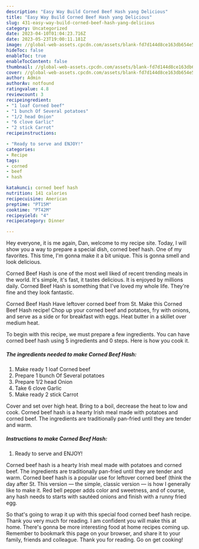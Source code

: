 ```yaml
---
description: "Easy Way Build Corned Beef Hash yang Delicious"
title: "Easy Way Build Corned Beef Hash yang Delicious"
slug: 431-easy-way-build-corned-beef-hash-yang-delicious
category: Uncategorized
date: 2023-04-10T01:04:23.716Z
date: 2023-05-23T19:00:11.181Z
image: //global-web-assets.cpcdn.com/assets/blank-fd7d144d8ce163db654e5a02c40b08a2775adb7897d16e4062681dc7e1b2800f.png
hideToc: false
enableToc: true
enableTocContent: false
thumbnail: //global-web-assets.cpcdn.com/assets/blank-fd7d144d8ce163db654e5a02c40b08a2775adb7897d16e4062681dc7e1b2800f.png
cover: //global-web-assets.cpcdn.com/assets/blank-fd7d144d8ce163db654e5a02c40b08a2775adb7897d16e4062681dc7e1b2800f.png
author: Admin
authorAv: notfound
ratingvalue: 4.8
reviewcount: 3
recipeingredient:
- "1 loaf Corned beef"
- "1 bunch Of Several potatoes"
- "1/2 head Onion"
- "6 clove Garlic"
- "2 stick Carrot"
recipeinstructions:

- "Ready to serve and ENJOY!"
categories:
- Recipe
tags:
- corned
- beef
- hash

katakunci: corned beef hash 
nutrition: 141 calories
recipecuisine: American
preptime: "PT15M"
cooktime: "PT42M"
recipeyield: "4"
recipecategory: Dinner

---
```



Hey everyone, it is me again, Dan, welcome to my recipe site. Today, I will show you a way to prepare a special dish, corned beef hash. One of my favorites. This time, I'm gonna make it a bit unique. This is gonna smell and look delicious.

Corned Beef Hash is one of the most well liked of recent trending meals in the world. It's simple, it's fast, it tastes delicious. It is enjoyed by millions daily. Corned Beef Hash is something that I've loved my whole life. They're fine and they look fantastic.

Corned Beef Hash Have leftover corned beef from St. Make this Corned Beef Hash recipe! Chop up your corned beef and potatoes, fry with onions, and serve as a side or for breakfast with eggs. Heat butter in a skillet over medium heat.


To begin with this recipe, we must prepare a few ingredients. You can have corned beef hash using 5 ingredients and 0 steps. Here is how you cook it.

<!--inarticleads1-->

##### The ingredients needed to make Corned Beef Hash:

1. Make ready 1 loaf Corned beef
1. Prepare 1 bunch Of Several potatoes
1. Prepare 1/2 head Onion
1. Take 6 clove Garlic
1. Make ready 2 stick Carrot


Cover and set over high heat. Bring to a boil, decrease the heat to low and cook. Corned beef hash is a hearty Irish meal made with potatoes and corned beef. The ingredients are traditionally pan-fried until they are tender and warm. 

<!--inarticleads2-->

##### Instructions to make Corned Beef Hash:


1. Ready to serve and ENJOY!

Corned beef hash is a hearty Irish meal made with potatoes and corned beef. The ingredients are traditionally pan-fried until they are tender and warm. Corned beef hash is a popular use for leftover corned beef (think the day after St. This version — the simple, classic version — is how I generally like to make it. Red bell pepper adds color and sweetness, and of course, any hash needs to starts with sautéed onions and finish with a runny fried egg. 

So that's going to wrap it up with this special food corned beef hash recipe. Thank you very much for reading. I am confident you will make this at home. There's gonna be more interesting food at home recipes coming up. Remember to bookmark this page on your browser, and share it to your family, friends and colleague. Thank you for reading. Go on get cooking!
